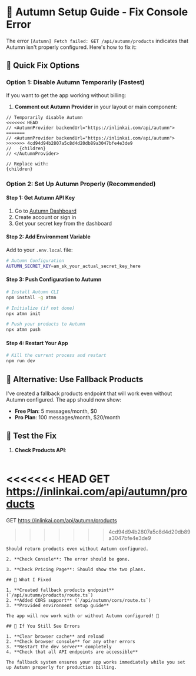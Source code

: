 # 🍂 Autumn Setup Guide - Fix Console Error

The error `[Autumn] Fetch failed: GET /api/autumn/products` indicates that Autumn isn't properly configured. Here's how to fix it:

## 🚨 Quick Fix Options

### Option 1: Disable Autumn Temporarily (Fastest)
If you want to get the app working without billing:

1. **Comment out Autumn Provider** in your layout or main component:
```tsx
// Temporarily disable Autumn
<<<<<<< HEAD
// <AutumnProvider backendUrl="https://inlinkai.com/api/autumn">
=======
// <AutumnProvider backendUrl="https://inlinkai.com/api/autumn">
>>>>>>> 4cd94d94b2807a5c8d4d20db89a3047bfe4e3de9
//   {children}
// </AutumnProvider>

// Replace with:
{children}
```

### Option 2: Set Up Autumn Properly (Recommended)

#### Step 1: Get Autumn API Key
1. Go to [Autumn Dashboard](https://app.useautumn.com/)
2. Create account or sign in
3. Get your secret key from the dashboard

#### Step 2: Add Environment Variable
Add to your `.env.local` file:
```bash
# Autumn Configuration
AUTUMN_SECRET_KEY=am_sk_your_actual_secret_key_here
```

#### Step 3: Push Configuration to Autumn
```bash
# Install Autumn CLI
npm install -g atmn

# Initialize (if not done)
npx atmn init

# Push your products to Autumn
npx atmn push
```

#### Step 4: Restart Your App
```bash
# Kill the current process and restart
npm run dev
```

## 🔧 Alternative: Use Fallback Products

I've created a fallback products endpoint that will work even without Autumn configured. The app should now show:

- **Free Plan**: 5 messages/month, $0
- **Pro Plan**: 100 messages/month, $20/month

## 🧪 Test the Fix

1. **Check Products API**:
   ```
<<<<<<< HEAD
   GET https://inlinkai.com/api/autumn/products
=======
   GET https://inlinkai.com/api/autumn/products
>>>>>>> 4cd94d94b2807a5c8d4d20db89a3047bfe4e3de9
   ```
   Should return products even without Autumn configured.

2. **Check Console**: The error should be gone.

3. **Check Pricing Page**: Should show the two plans.

## 🎯 What I Fixed

1. **Created fallback products endpoint** (`/api/autumn/products/route.ts`)
2. **Added CORS support** (`/api/autumn/cors/route.ts`) 
3. **Provided environment setup guide**

The app will now work with or without Autumn configured! 🎉

## 🔄 If You Still See Errors

1. **Clear browser cache** and reload
2. **Check browser console** for any other errors
3. **Restart the dev server** completely
4. **Check that all API endpoints are accessible**

The fallback system ensures your app works immediately while you set up Autumn properly for production billing.
